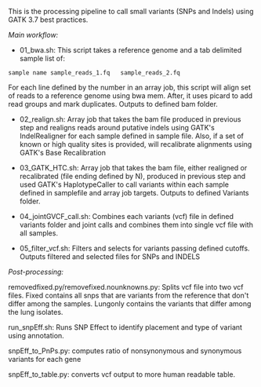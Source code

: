 This is the processing pipeline to call small variants (SNPs and Indels) using GATK 3.7 best practices. 

_Main workflow:_

* 01_bwa.sh: This script takes a reference genome and a tab delimited sample list of: 
```
sample name	sample_reads_1.fq	sample_reads_2.fq
```

   For each line defined by the number in an array job, this script will align set of reads to a reference genome using bwa mem. After, it uses picard to add read groups and mark duplicates. Outputs to defined bam folder. 

* 02_realign.sh: Array job that takes the bam file produced in previous step and realigns reads around putative indels using GATK's IndelRealigner for each sample defined in sample file. Also, if a set of known or high quality sites is provided, will recalibrate alignments using GATK's Base Recalibration 

* 03_GATK_HTC.sh: Array job that takes the bam file, either realigned or recalibrated (file ending defined by N), produced in previous step and used GATK's HaplotypeCaller to call variants within each sample defined in samplefile and array job targets. Outputs to defined Variants folder.

* 04_jointGVCF_call.sh: Combines each variants (vcf) file in defined variants folder and joint calls and combines them into single vcf file with all samples. 

* 05_filter_vcf.sh: Filters and selects for variants passing defined cutoffs. Outputs filtered and selected files for SNPs and INDELS

_Post-processing:_

removedfixed.py/removefixed.nounknowns.py: Splits vcf file into two vcf files. Fixed contains all snps that are variants from the reference that don't differ among the samples. Lungonly contains the variants that differ among the lung isolates. 

run_snpEff.sh: Runs SNP Effect to identify placement and type of variant using annotation. 

snpEff_to_PnPs.py: computes ratio of nonsynonymous and synonymous variants for each gene

snpEff_to_table.py: converts vcf output to more human readable table.
